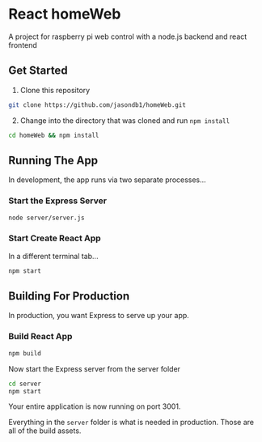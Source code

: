 # React homeWeb

A project for raspberry pi web control with a node.js backend and react frontend

## Get Started

1. Clone this repository

```bash
git clone https://github.com/jasondb1/homeWeb.git
```

2. Change into the directory that was cloned and run `npm install`

```bash
cd homeWeb && npm install
```

## Running The App

In development, the app runs via two separate processes...

### Start the Express Server

```bash
node server/server.js
```

### Start Create React App

In a different terminal tab...

```bash
npm start
```

## Building For Production

In production, you want Express to serve up your app.

### Build React App

```bash
npm build
```

Now start the Express server from the server folder

```bash
cd server
npm start
```

Your entire application is now running on port 3001.

Everything in the `server` folder is what is needed in production. Those are all of the build assets. 
